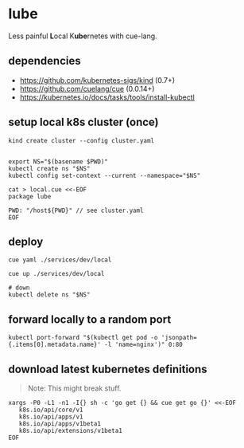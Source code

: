 # lube

Less painful **L**ocal K**ube**rnetes with cue-lang.

## dependencies

- https://github.com/kubernetes-sigs/kind (0.7+)
- https://github.com/cuelang/cue (0.0.14+)
- https://kubernetes.io/docs/tasks/tools/install-kubectl


## setup local k8s cluster (once)

```
kind create cluster --config cluster.yaml


export NS="$(basename $PWD)"
kubectl create ns "$NS"
kubectl config set-context --current --namespace="$NS"

cat > local.cue <<-EOF
package lube

PWD: "/host${PWD}" // see cluster.yaml
EOF
```

## deploy

```
cue yaml ./services/dev/local

cue up ./services/dev/local

# down
kubectl delete ns "$NS"
```


## forward locally to a random port

```
kubectl port-forward "$(kubectl get pod -o 'jsonpath={.items[0].metadata.name}' -l 'name=nginx')" 0:80
```


## download latest kubernetes definitions

> Note: This might break stuff.

```
xargs -P0 -L1 -n1 -I{} sh -c 'go get {} && cue get go {}' <<-EOF
   k8s.io/api/core/v1
   k8s.io/api/apps/v1
   k8s.io/api/apps/v1beta1
   k8s.io/api/extensions/v1beta1
EOF
```

